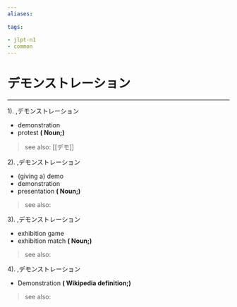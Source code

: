 ```yaml
---
aliases:
    
tags:
    
- jlpt-n1
- common
---
```


# デモンストレーション
---
1).
,デモンストレーション

- demonstration
- protest
**( Noun;)**
> see also:  [[デモ]]
            
2).
,デモンストレーション

- (giving a) demo
- demonstration
- presentation
**( Noun;)**
> see also: 
            
3).
,デモンストレーション

- exhibition game
- exhibition match
**( Noun;)**
> see also: 
            
4).
,デモンストレーション

- Demonstration
**( Wikipedia definition;)**
> see also: 
            